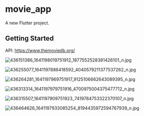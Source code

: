 # movie_app

A new Flutter project.

## Getting Started

API: https://www.themoviedb.org/

![436151386_1641198019751912_1877552528381426101_n.jpg](screens%2F436151386_1641198019751912_1877552528381426101_n.jpg)

![436255077_1641197886418592_4040579211377537262_n.jpg](screens%2F436255077_1641197886418592_4040579211377537262_n.jpg)

![436264281_1641197969751917_9125106662643089395_n.jpg](screens%2F436264281_1641197969751917_9125106662643089395_n.jpg)

![436313314_1641197979751916_4700975004375477712_n.jpg](screens%2F436313314_1641197979751916_4700975004375477712_n.jpg)

![436315507_1641197909751923_7419784753322370107_n.jpg](screens%2F436315507_1641197909751923_7419784753322370107_n.jpg)

![436464626_1641197933085254_8194435972594767939_n.jpg](screens%2F436464626_1641197933085254_8194435972594767939_n.jpg)